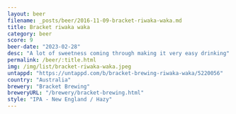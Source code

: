 ```yaml
---
layout: beer
filename: _posts/beer/2016-11-09-bracket-riwaka-waka.md
title: Bracket riwaka waka
category: beer
score: 9
beer-date: "2023-02-28"
desc: "A lot of sweetness coming through making it very easy drinking"
permalink: /beer/:title.html
img: /img/list/bracket-riwaka-waka.jpeg
untappd: "https://untappd.com/b/bracket-brewing-riwaka-waka/5220056"
country: "Australia"
brewery: "Bracket Brewing"
breweryURL: "/brewery/bracket-brewing.html"
style: "IPA - New England / Hazy"
---
```

